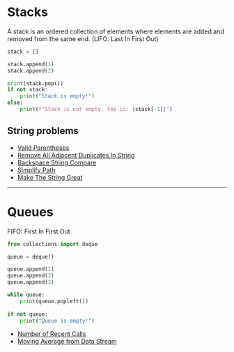 # Stacks

A stack is an ordered collection of elements where elements are added and removed from the same end. (LIFO: Last In First Out)

```py
stack = []

stack.append(1)
stack.append(2)

print(stack.pop())
if not stack:
    print("Stack is empty!")
else:
    print(f"Stack is not empty, top is: {stack[-1]}")
```

## String problems

- [Valid Parentheses](valid_parentheses.py)
- [Remove All Adjacent Duplicates In String](rm_all_adjacent_dup_in_str.py)
- [Backspace String Compare](backspace_str_compare.py)
- [Simplify Path](simplify_path.py)
- [Make The String Great](make_the_str_great.py)

---

# Queues

FIFO: First In First Out

```py
from collections import deque

queue = deque()

queue.append(1)
queue.append(2)
queue.append(3)

while queue:
    print(queue.popleft())
    
if not queue:
    print("Queue is empty!")
```

- [Number of Recent Calls](number_of_recent_calls.py)
- [Moving Average from Data Stream](moving_average_from_data_stream.py)
